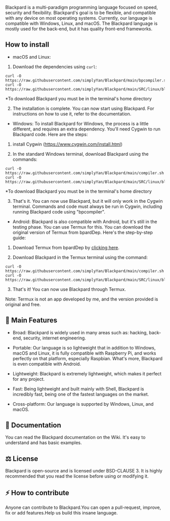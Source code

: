 Blackpard is a multi-paradigm programming language focused on speed, security and flexibility. Blackpard's goal is to be flexible, and compatible with any device on most operating systems. Currently, our language is compatible with Windows, Linux, and macOS. The Blackpard language is mostly used for the back-end, but it has quality front-end frameworks.

## How to install
- macOS and Linux:
1. Download the dependencies using `curl`:
```
curl -O https://raw.githubusercontent.com/simplyYan/Blackpard/main/bpcompiler.sh
curl -O https://raw.githubusercontent.com/simplyYan/Blackpard/main/SRC/linux/blackpard_src.sh
```
*To download Blackpard you must be in the terminal's home directory

2. The installation is complete. You can now start using Blackpard. For instructions on how to use it, refer to the documentation.
- Windows:
To install Blackpard for Windows, the process is a little different, and requires an extra dependency. You'll need Cygwin to run Blackpard code.
Here are the steps:
1. install Cygwin (https://www.cygwin.com/install.html)

2. In the standard Windows terminal, download Blackpard using the commands:
```
curl -O https://raw.githubusercontent.com/simplyYan/Blackpard/main/compiler.sh
curl -O https://raw.githubusercontent.com/simplyYan/Blackpard/main/SRC/linux/blackpard_src.sh
```
*To download Blackpard you must be in the terminal's home directory

3. That's it. You can now use Blackpard, but it will only work in the Cygwin terminal. Commands and code must always be run in Cygwin, including running Blackpard code using "bpcompiler".

- Android:
Blackpard is also compatible with Android, but it's still in the testing phase. You can use Termux for this. You can download the original version of Termux from bpardDep. Here's the step-by-step guide:

1. Download Termux from bpardDep by [clicking here](https://drive.google.com/drive/folders/1Vd9SL-mHOZTRyFEqJuAFV3nAEAXSYJpo?usp=sharing).

2. Download Blackpard in the Termux terminal using the command:
```
curl -O https://raw.githubusercontent.com/simplyYan/Blackpard/main/compiler.sh
curl -O https://raw.githubusercontent.com/simplyYan/Blackpard/main/SRC/linux/blackpard_src.sh
```

3. That's it! You can now use Blackpard through Termux.

Note: Termux is not an app developed by me, and the version provided is original and free.

## 🎯 Main Features

- Broad: Blackpard is widely used in many areas such as: hacking, back-end, security, internet engineering.

- Portable: Our language is so lightweight that in addition to Windows, macOS and Linux, it is fully compatible with Raspberry Pi, and works perfectly on that platform, especially Raspbian. What's more, Blackpard is even compatible with Android.

- Lightweight: Blackpard is extremely lightweight, which makes it perfect for any project.

- Fast: Being lightweight and built mainly with Shell, Blackpard is incredibly fast, being one of the fastest languages on the market.

- Cross-platform: Our language is supported by Windows, Linux, and macOS.

## 📖 Documentation
You can read the Blackpard documentation on the Wiki. It's easy to understand and has basic examples.

## ⚖️ License
Blackpard is open-source and is licensed under BSD-CLAUSE 3. It is highly recommended that you read the license before using or modifying it.

## ⚡ How to contribute
Anyone can contribute to Blackpard.You can open a pull-request, improve, fix or add features.Help us build this insane language.
